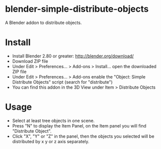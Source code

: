 # blender-simple-distribute-objects
A Blender addon to distribute objects.

# Install
- Install Blender 2.80 or greater: http://blender.org/download/
- Download ZIP file
- Under Edit > Preferences... > Add-ons > Install... open the downloaded ZIP file
- Under Edit > Preferences... > Add-ons enable the "Object: Simple Distribute Objects" script (search for "distribute")
- You can find this addon in the 3D View under Item > Distribute Objects

# Usage
- Select at least tree objects in one scene.
- Press "N" to display the Item Panel, on the Item panel you will find "Distribute Object".
- Click "X", "Y" or "Z" in the panel, then the objects you selected will be distributed by x y or z axis separately.
